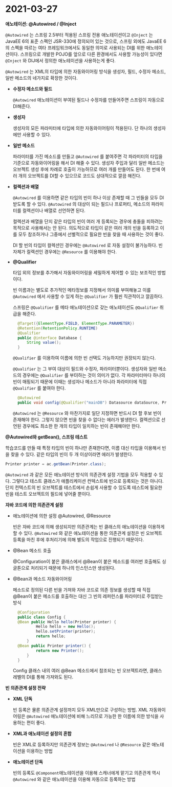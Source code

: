 # 2021-03-27

**애노테이션: @Autowired / @Inject**

`@Autowired` 는 스프링 2.5부터 적용된 스프링 전용 애노테이션이고 `@Inject` 는 JavaEE 6의 표준 스펙인 JSR-330에 정의되어 있는 것으로, 스프링 외에도 JavaEE 6의 스펙을 따르는 여타 프레임워크에서도 동일한 의미로 사용되는 DI를 위한 애노테이션이다. 스프링으로 개발한 POJO를 앞으로 다른 환경에서도 사용할 가능성이 있다면 `@Inject` 와 DIJ에서 정의한 애노테이션을 사용하는게 좋다.

`@Autowired` 는 XML의 타입에 의한 자동와이어링 방식을 생성자, 필드, 수정자 메소드, 일반 메소드의 네가지로 확장한 것이다.

* **수정자 메소드와 필드**

  `@Autowired` 애노테이션이 부여된 필드나 수정자를 만들어주면 스프링이 자동으로 DI해준다.

* **생성자**

  생성자의 모든 파라미터에 타입에 의한 자동와이어링이 적용된다. 단 하나의 생성자에만 사용할 수 있다.

* **일반 메소드**

  파라미터를 가진 메소드를 만들고 `@Autowired` 를 붙여주면 각 파라미터의 타입을 기준으로 자동와이어링을 해서 DI 해줄 수 있다. 생성자 주입과 달리 일반 메소드는 오브젝트 생성 후에 차례로 호출이 가능하므로 여러 개를 만들어도 된다. 한 번에 여러 개의 오브젝트를 DI할 수 있으므로 코드도 상대적으로 깔끔 해진다.

* **컬렉션과 배열**

  `@Autowired` 를 이용하면 같은 타입의 빈이 하나 이상 존재할 때 그 빈들을 모두 DI 받도록 할 수 있다. `@Autowired` 의 대상이 되는 필드나 프로퍼티, 메소드의 파라미터를 컬렉션이나 배열로 선언하면 된다.

  컬렉션과 배열을 단지 같은 타입의 빈이 여러 개 등록되는 경우에 충돌을 피하려는 목적으로 사용해서는 안 된다. 의도적으로 타입이 같은 여러 개의 빈을 등록하고 이를 모두 참조하거나 그중에서 선별적으로 필요한 빈을 찾을 때 사용하는 것이 좋다.

  DI 할 빈의 타입이 컬렉션인 경우에는 `@Autowired` 로 자동 설정이 불가능하다. 빈 자체가 컬렉션인 경우에는 `@Resource` 를 이용해야 한다.

* **@Qualifier**

  타입 외의 정보를 추가해서 자동와이어링을 세밀하게 제어할 수 있는 보조적인 방법이다.

  빈 이름과는 별도로 추가적인 메타정보를 지정해서 의미를 부여해놓고 이를 `@Autowired` 에서 사용할 수 있게 하는 `@Qualifier` 가 훨씬 직관적이고 깔끔하다.

  스프링은 `@Qualifier` 를 메타 애노테이션으로 갖는 애노테이션도 `@Qualifier` 취급을 해준다.

  ```java
    @Target({ElementType.FIELD, ElementType.PARAMETER})
    @Retention(RetentionPolicy.RUNTIME)
    @Qualifier
    public @interface Database {
        String value();
    }
  ```

  `@Qualifier` 를 이용하여 이름에 의한 빈 선택도 가능하지만 권장되지 않는다.

  `@Qualifier` 는 그 부여 대상이 필드와 수정자, 파라미터뿐이다. 생성자와 일반 메소드의 경우에는 `@Qualifier` 를 부텨하는 것이 의미가 없다. 각 파라미터마다 하나의 빈이 매핑되기 때문에 이때는 생성자나 메소드가 아니라 파라미터에 직접 `@Qualifier` 를 붙여야 한다.

  ```java
    @Autowired
    public void config(@Qualifier("mainDB") Datasource dataSource, Printer printer) {}
  ```

  `@Autowired` 는 `@Resource` 와 마찬가지로 일단 지정하면 반드시 DI 할 후보 빈이 존재해야 한다. 그렇지 않으면 빈을 찾을 수 없다는 에러가 발생한다. 컬렉션으로 선언된 경우에도 최소한 한 개의 타입이 일치하는 빈이 존재해야만 한다.

**@Autowired와 getBean\(\), 스프링 테스트**

학습코드를 만들 때 특정 타입의 빈이 하나만 존재한다면, 이름 대신 타입을 이용해서 빈을 찾을 수 있다. 같은 타입의 빈이 두 개 이상이라면 에러가 발생한다.

```java
Printer printer = ac.getBean(Printer.class);
```

`@Autowired` 과 같은 모든 애노테이션 방식의 의존관계 설정 기법을 모두 적용할 수 있다. 그렇다고 테스트 클래스가 애플리케이션 컨텍스트에 빈으로 등록되는 것은 아니다. 단지 컨텍스트의 빈 오브젝트를 테스트에서 손쉽게 사용할 수 있도록 테스트에 필요한 빈을 테스트 오브젝트의 필드에 넣어줄 뿐이다.

**자바 코드에 의한 의존관계 설정**

* 애노테이션에 의한 설정 @Autowired, @Resource

  빈은 자바 코드에 의해 생성되지만 의존관계는 빈 클래스의 애노테이션을 이용하게 할 수 있다. `@Autowired` 와 같은 애노테이션을 통한 의존관계 설정은 빈 오브젝트 등록을 마친 후에 후처리기에 의해 별도의 작업으로 진행되기 때문이다.

* @Bean 메소드 호출

  @Configuration이 붙은 클래스에서 @Bean이 붙은 메소드를 여러번 호출해도 싱글톤으로 처리되기 때문에 하나의 인스턴스만 생성된다.

* @Bean과 메소드 자동와이어링

  메소드로 정의된 다른 빈을 가져와 자바 코드로 의존 정보를 생성할 때 직접 @Bean이 붙은 메소드를 호출하는 대신 그 빈의 레퍼런스를 파라미터로 주입받는 방식

  ```java
    @Configuration
    public class Config {
    @Bean public Hello hello(Printer printer) {
            Hello hello = new Hello();
            hello.setPrinter(printer);
            return hello;
        }
    @Bean public Printer printer() {
            return new Printer();
        }
    }
  ```

  Config 클래스 내의 여러 @Bean 메소드에서 참조되는 빈 오브젝트라면, 클래스 레벨의 DI를 통해 가져와도 된다.

**빈 의존관계 설정 전략**

* **XML 단독**

  빈 등록은 물론 의존관계 설정까지 모두 XML만으로 구성하는 방법. XML 자동와이어링은 `@Autowired` 애노테이션에 비해 느리므로 가능한 한 이름에 의한 방식을 사용하는 편이 좋다.

* **XML과 애노테이션 설정의 혼합**

  빈은 XML로 등록하지만 의존관계 정보는 `@Autowired` 나 `@Resource` 같은 애노테이션을 이용하는 방법

* **애노테이션 단독**

  빈의 등록도 `@Component`애노테이션을 이용해 스캐너에게 맡기고 의존관계 역시 `@Autowired` 와 같은 애노테이션을 이용해 자동으로 등록하는 방법

